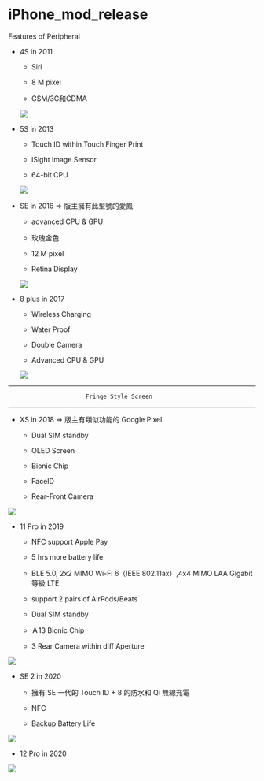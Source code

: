 # iPhone_mod_release
Features of Peripheral

* 4S in 2011

   * Siri
   
   * 8 M pixel
   
   * GSM/3G和CDMA

  ![](https://raw.githubusercontent.com/QueenieCplusplus/iPhone_mod_release/main/iphone4S_2011.png)

* 5S in 2013

   * Touch ID within Touch Finger Print
   
   * iSight Image Sensor
   
   * 64-bit CPU

  ![](https://raw.githubusercontent.com/QueenieCplusplus/iPhone_mod_release/main/iphone5S_2013.png)

* SE in 2016 => 版主擁有此型號的愛鳳

   * advanced CPU & GPU
   
   * 玫瑰金色
   
   * 12 M pixel
   
   * Retina Display

  ![](https://raw.githubusercontent.com/QueenieCplusplus/iPhone_mod_release/main/iphoneSE_2016.png)

* 8 plus in 2017

   * Wireless Charging
   
   * Water Proof
   
   * Double Camera
   
   * Advanced CPU & GPU

  ![](https://raw.githubusercontent.com/QueenieCplusplus/iPhone_mod_release/main/iphone8_2017.png)
  
  
------------------------------------------------------------------------------------

                          Fringe Style Screen 
    
------------------------------------------------------------------------------------

* XS in 2018 => 版主有類似功能的 Google Pixel

  * Dual SIM standby
  
  * OLED Screen
  
  * Bionic Chip
  
  * FaceID
  
  * Rear-Front Camera

 ![](https://raw.githubusercontent.com/QueenieCplusplus/iPhone_mod_release/main/iphoneXS_2018.png)

* 11 Pro in 2019

  * NFC support Apple Pay
  
  * 5 hrs more battery life

  * BLE 5.0, 2x2 MIMO Wi-Fi 6（IEEE 802.11ax）,4x4 MIMO LAA Gigabit 等級 LTE
  
  * support 2 pairs of AirPods/Beats
  
  * Dual SIM standby
  
  * Ａ13 Bionic Chip
  
  * 3 Rear Camera within diff Aperture

 ![](https://raw.githubusercontent.com/QueenieCplusplus/iPhone_mod_release/main/iphone11Pro_2019.png)
 
 
* SE 2 in 2020

  * 擁有 SE 一代的 Touch ID + 8 的防水和 Qi 無線充電
  
  * NFC
  
  * Backup Battery Life

 ![](https://raw.githubusercontent.com/QueenieCplusplus/iPhone_mod_release/main/iphoneSE2_2020.png)

* 12 Pro in 2020

 ![](https://raw.githubusercontent.com/QueenieCplusplus/iPhone_mod_release/main/iphone12pro_2020.png)
